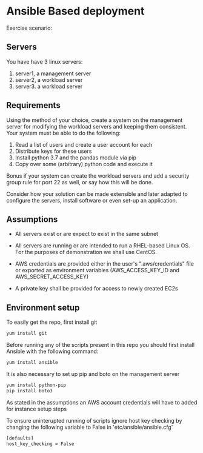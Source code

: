 # Ansible Based deployment

Exercise scenario:

## Servers

You have have 3 linux servers:

1. server1, a management server
2. server2, a workload server
3. server3. a workload server

## Requirements

Using the method of your choice, create a system on the management server for modifying the workload servers and keeping them consistent. Your system must be able to do the following:

1. Read a list of users and create a user account for each
2. Distribute keys for these users
3. Install python 3.7 and the pandas module via pip
4. Copy over some (arbitrary) python code and execute it

Bonus if your system can create the workload servers and add a security group rule for port 22 as well, or say how this will be done.

Consider how your solution can be made extensible and later adapted to configure the servers, install software or even set-up an application.

## Assumptions

* All servers exist or are expect to exist in the same subnet

* All servers are running or are intended to run a RHEL-based Linux OS. For the purposes of demonstration we shall use CentOS.

* AWS credentials are provided either in the user's ".aws/credentials" file or exported as environment variables (AWS_ACCESS_KEY_ID and AWS_SECRET_ACCESS_KEY)

* A private key shall be provided for access to newly created EC2s

## Environment setup

To easily get the repo, first install git

```bash
yum install git
```

Before running any of the scripts present in this repo you should first install Ansible with the following command:

```bash
yum install ansible
```

It is also necessary to set up pip and boto on the management server

```bash
yum install python-pip
pip install boto3
```

As stated in the assumptions an AWS account credentials will have to added for instance setup steps

To ensure uninterupted running of scripts ignore host key checking by changing the following variable to False in 'etc/ansible/ansible.cfg'

```bash
[defaults]
host_key_checking = False
```